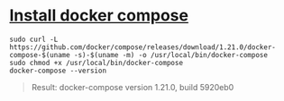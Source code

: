 # [Install docker compose](https://docs.docker.com/compose/install)

```shell
sudo curl -L https://github.com/docker/compose/releases/download/1.21.0/docker-compose-$(uname -s)-$(uname -m) -o /usr/local/bin/docker-compose
sudo chmod +x /usr/local/bin/docker-compose
docker-compose --version
```
> Result: docker-compose version 1.21.0, build 5920eb0